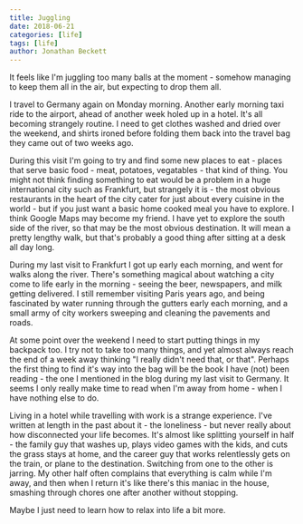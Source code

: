 ```yaml
---
title: Juggling
date: 2018-06-21
categories: [life]
tags: [life]
author: Jonathan Beckett
---
```


It feels like I'm juggling too many balls at the moment - somehow managing to keep them all in the air, but expecting to drop them all.

I travel to Germany again on Monday morning. Another early morning taxi ride to the airport, ahead of another week holed up in a hotel. It's all becoming strangely routine. I need to get clothes washed and dried over the weekend, and shirts ironed before folding them back into the travel bag they came out of two weeks ago.

During this visit I'm going to try and find some new places to eat - places that serve basic food - meat, potatoes, vegatables - that kind of thing. You might not think finding something to eat would be a problem in a huge international city such as Frankfurt, but strangely it is - the most obvious restaurants in the heart of the city cater for just about every cuisine in the world - but if you just want a basic home cooked meal you have to explore. I think Google Maps may become my friend. I have yet to explore the south side of the river, so that may be the most obvious destination. It will mean a pretty lengthy walk, but that's probably a good thing after sitting at a desk all day long.

During my last visit to Frankfurt I got up early each morning, and went for walks along the river. There's something magical about watching a city come to life early in the morning - seeing the beer, newspapers, and milk getting delivered. I still remember visiting Paris years ago, and being fascinated by water running through the gutters early each morning, and a small army of city workers sweeping and cleaning the pavements and roads.

At some point over the weekend I need to start putting things in my backpack too. I try not to take too many things, and yet almost always reach the end of a week away thinking "I really didn't need that, or that". Perhaps the first thing to find it's way into the bag will be the book I have (not) been reading - the one I mentioned in the blog during my last visit to Germany. It seems I only really make time to read when I'm away from home - when I have nothing else to do.

Living in a hotel while travelling with work is a strange experience. I've written at length in the past about it - the loneliness - but never really about how disconnected your life becomes. It's almost like splitting yourself in half - the family guy that washes up, plays video games with the kids, and cuts the grass stays at home, and the career guy that works relentlessly gets on the train, or plane to the destination. Switching from one to the other is jarring. My other half often complains that everything is calm while I'm away, and then when I return it's like there's this maniac in the house, smashing through chores one after another without stopping.

Maybe I just need to learn how to relax into life a bit more.